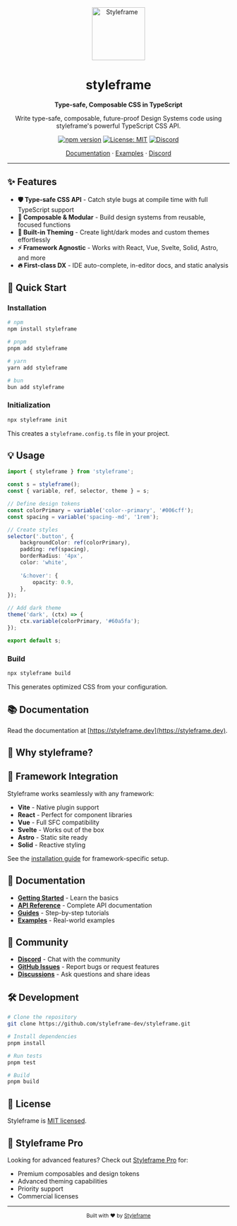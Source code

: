 <div align="center">
  <img src="https://styleframe.dev/assets/logo.svg" alt="Styleframe" width="120" height="120">
  
  # styleframe
  
  **Type-safe, Composable CSS in TypeScript**
  
  Write type-safe, composable, future-proof Design Systems code using styleframe's powerful TypeScript CSS API.
  
  [![npm version](https://img.shields.io/npm/v/styleframe.svg)](https://www.npmjs.com/package/styleframe)
  [![License: MIT](https://img.shields.io/badge/License-MIT-blue.svg)](https://github.com/styleframe-dev/styleframe/blob/main/LICENSE)
  [![Discord](https://img.shields.io/discord/YOUR_DISCORD_ID?label=Discord&logo=discord)](https://discord.gg/KCVwuGz44M)
  
  [Documentation](https://styleframe.dev/docs) · [Examples](https://styleframe.dev/docs/resources/guides) · [Discord](https://discord.gg/KCVwuGz44M)
</div>

---

## ✨ Features

- **🛡️ Type-safe CSS API** - Catch style bugs at compile time with full TypeScript support
- **🧩 Composable & Modular** - Build design systems from reusable, focused functions
- **🎨 Built-in Theming** - Create light/dark modes and custom themes effortlessly
- **⚡ Framework Agnostic** - Works with React, Vue, Svelte, Solid, Astro, and more
- **🔥 First-class DX** - IDE auto-complete, in-editor docs, and static analysis

## 🚀 Quick Start

### Installation

```bash
# npm
npm install styleframe

# pnpm
pnpm add styleframe

# yarn
yarn add styleframe

# bun
bun add styleframe
```

### Initialization

```bash
npx styleframe init
```

This creates a `styleframe.config.ts` file in your project.

## 💡 Usage

```typescript
import { styleframe } from 'styleframe';

const s = styleframe();
const { variable, ref, selector, theme } = s;

// Define design tokens
const colorPrimary = variable('color--primary', '#006cff');
const spacing = variable('spacing--md', '1rem');

// Create styles
selector('.button', {
    backgroundColor: ref(colorPrimary),
    padding: ref(spacing),
    borderRadius: '4px',
    color: 'white',
    
    '&:hover': {
        opacity: 0.9,
    },
});

// Add dark theme
theme('dark', (ctx) => {
    ctx.variable(colorPrimary, '#60a5fa');
});

export default s;
```

### Build

```bash
npx styleframe build
```

This generates optimized CSS from your configuration.

## 📚 Documentation

Read the documentation at [https://styleframe.dev](https://styleframe.dev).

## 🎯 Why styleframe?



## 🔗 Framework Integration

Styleframe works seamlessly with any framework:

- **Vite** - Native plugin support
- **React** - Perfect for component libraries
- **Vue** - Full SFC compatibility  
- **Svelte** - Works out of the box
- **Astro** - Static site ready
- **Solid** - Reactive styling

See the [installation guide](https://styleframe.dev/docs/getting-started/installation/vite) for framework-specific setup.

## 📖 Documentation

- **[Getting Started](https://styleframe.dev/docs/getting-started/introduction)** - Learn the basics
- **[API Reference](https://styleframe.dev/docs/api/variables)** - Complete API documentation
- **[Guides](https://styleframe.dev/docs/resources/guides)** - Step-by-step tutorials
- **[Examples](https://github.com/styleframe-dev/examples)** - Real-world examples

## 🤝 Community

- **[Discord](https://discord.gg/KCVwuGz44M)** - Chat with the community
- **[GitHub Issues](https://github.com/styleframe-dev/styleframe/issues)** - Report bugs or request features
- **[Discussions](https://github.com/styleframe-dev/styleframe/discussions)** - Ask questions and share ideas

## 🛠️ Development

```bash
# Clone the repository
git clone https://github.com/styleframe-dev/styleframe.git

# Install dependencies
pnpm install

# Run tests
pnpm test

# Build
pnpm build
```

## 📝 License

Styleframe is [MIT licensed](https://github.com/styleframe-dev/styleframe/blob/main/LICENSE).

## 💎 Styleframe Pro

Looking for advanced features? Check out [Styleframe Pro](https://styleframe.dev/pricing) for:

- Premium composables and design tokens
- Advanced theming capabilities
- Priority support
- Commercial licenses

---

<div align="center">
  <sub>Built with ❤️ by <a href="https://github.com/styleframe-dev">Styleframe</a></sub>
</div>
